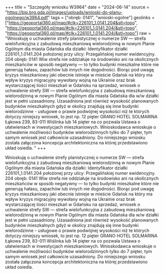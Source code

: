 +++
title = "Szczegóły wniosku W3964"
date = "2024-06-14"
source = "https://bip.brg.gda.pl/images/uploads/wnioski-do-planu-ogolnego/w3964.pdf"
tags = ["obręb: 0141", "wnioski-ogolne"]
geolinks = ["https://geoportal360.pl/map/#clk=226101_1.0141.204&stl=topo", "https://geoportal360.pl/map/#clk=226101_1.0141.204/&stl=topo", "https://geoportal360.pl/map/#clk=226101_1.0141.204/&stl=topo"]
raw = "Wnioskuję o uchwalenie strefy planistycznej o numerze SW — strefa wielofunkcyjna z zabudową mieszkaniową wielorodzinną w nowym Planie Ogólnym dla miasta Gdańska dla działki: Identyfikator działki 226101_1.0141.204 położonej przy ulicy: Przegalińskiej numer ewidencyjny. 204 obręb: 0141 Wiw strefa nie oddziałuje na środowisko ani na okolicznych mieszkańców w sposób negatywny — to tylko budynki mieszkalne które nie generują hałasu, zapachów lub innych nie dogodności. Biorąc pod uwagę kryzys mieszkaniowy jaki obecnie istnieje w mieście Gdańsk na który ma wpływ kryzys migracyjny wywołany wojną na Ukrainie oraz brak wystarczającej ilości mieszkań w Gdańsku na sprzedaż, wniosek o uchwalenie strefy SW — strefa wielofunkcyjna z zabudową mieszkaniową wielorodzinną w nowym Planie Ogólnym dla miasta Gdańska dla w/w działki jest w pełni uzasadniony. Uzasadniona jest również wysokość planowanych budynków mieszkalnych gdyż w okolicy znajdują się inne budynki wielorodzinne - usługowe o prawie podwójnej wysokości niż te których dotyczy niniejszy wniosek, to jest np. 12 pięter GRANO HOTEL SOLMARINA Łąkowa 239, 83-011 Wiślinka lub 14 pięter na co pozwala Ustawa o ułatwieniach w inwestycjach mieszkaniowych. Wnioskodawca wnioskuje o uchwalenie możliwości budynków wielorodzinnych tylko do 7 pięter, tym samym wniosek jest całkowicie uzasadniony. Do niniejszego wniosku została załączona koncepcja architektoniczna na której przedstawiono układ osiedla. "
+++

Wnioskuję o uchwalenie strefy planistycznej o numerze SW — strefa wielofunkcyjna z zabudową
mieszkaniową wielorodzinną w nowym Planie Ogólnym dla miasta Gdańska dla działki:
Identyfikator działki 226101_1.0141.204
położonej przy ulicy: Przegalińskiej
numer ewidencyjny. 204
obręb: 0141
Wiw strefa nie oddziałuje na środowisko ani na okolicznych mieszkańców w sposób negatywny — to tylko
budynki mieszkalne które nie generują hałasu, zapachów lub innych nie dogodności.
Biorąc pod uwagę kryzys mieszkaniowy jaki obecnie istnieje w mieście Gdańsk na który ma wpływ kryzys
migracyjny wywołany wojną na Ukrainie oraz brak wystarczającej ilości mieszkań w Gdańsku na sprzedaż,
wniosek o uchwalenie strefy SW — strefa wielofunkcyjna z zabudową mieszkaniową wielorodzinną w
nowym Planie Ogólnym dla miasta Gdańska dla w/w działki jest w pełni uzasadniony. Uzasadniona jest
również wysokość planowanych budynków mieszkalnych gdyż w okolicy znajdują się inne budynki
wielorodzinne - usługowe o prawie podwójnej wysokości niż te których dotyczy niniejszy wniosek, to jest np.
12 pięter GRANO HOTEL SOLMARINA Łąkowa 239, 83-011 Wiślinka lub 14 pięter na co pozwala Ustawa
o ułatwieniach w inwestycjach mieszkaniowych. Wnioskodawca wnioskuje o uchwalenie możliwości
budynków wielorodzinnych tylko do 7 pięter, tym samym wniosek jest całkowicie uzasadniony. Do
niniejszego wniosku została załączona koncepcja architektoniczna na której przedstawiono układ
osiedla.



